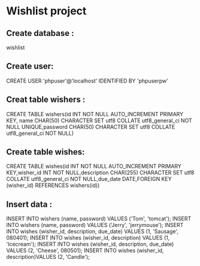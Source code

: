 # Wishlist project

## Create database :
wishlist

## Create user:

CREATE USER 'phpuser'@'localhost' IDENTIFIED BY 'phpuserpw'

## Creat table wishers : 

CREATE TABLE wishers(id INT NOT NULL AUTO_INCREMENT PRIMARY KEY, name CHAR(50) CHARACTER SET utf8 COLLATE utf8_general_ci NOT NULL UNIQUE,password CHAR(50) CHARACTER SET utf8 COLLATE utf8_general_ci NOT NULL)

## Create table wishes:

CREATE TABLE wishes(id INT NOT NULL AUTO_INCREMENT PRIMARY KEY,wisher_id INT NOT NULL,description CHAR(255) CHARACTER SET utf8 COLLATE utf8_general_ci NOT NULL,due_date DATE,FOREIGN KEY (wisher_id) REFERENCES wishers(id))

## Insert data :

INSERT INTO wishers (name, password) VALUES ('Tom', 'tomcat');
INSERT INTO wishers (name, password) VALUES ('Jerry', 'jerrymouse');
INSERT INTO wishes (wisher_id, description, due_date) VALUES (1, 'Sausage', 080401);
INSERT INTO wishes (wisher_id, description) VALUES (1, 'Icecream');
INSERT INTO wishes (wisher_id, description, due_date) VALUES (2, 'Cheese', 080501);
INSERT INTO wishes (wisher_id, description)VALUES (2, 'Candle');